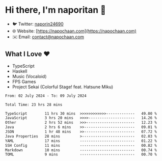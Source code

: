 # Hi there, I'm naporitan 👋

- 🐦 Twitter: [naporin24690](https://twitter.com/naporin24690)
- 🌐 Website: [https://napochaan.com](https://napochaan.com)
- ✉️ Email: [contact@napochaan.com](mailto:contact@napochaan.com)

## What I Love ❤️
- TypeScript
- Haskell
- Music (Vocaloid)
- FPS Games
- Project Sekai (Colorful Stage! feat. Hatsune Miku)

<!--START_SECTION:waka-->

```txt
From: 02 July 2024 - To: 09 July 2024

Total Time: 23 hrs 28 mins

TypeScript        11 hrs 30 mins  >>>>>>>>>>>>-------------   49.00 %
JavaScript        3 hrs 20 mins   >>>>---------------------   14.26 %
Other             2 hrs 52 mins   >>>----------------------   12.23 %
Java              2 hrs 6 mins    >>-----------------------   09.01 %
JSON              1 hr 48 mins    >>-----------------------   07.72 %
Java Properties   28 mins         >------------------------   02.03 %
YAML              17 mins         -------------------------   01.22 %
SSH Config        11 mins         -------------------------   00.82 %
Markdown          10 mins         -------------------------   00.74 %
TOML              9 mins          -------------------------   00.70 %
```

<!--END_SECTION:waka-->

